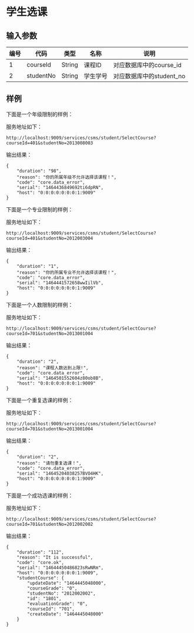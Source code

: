 # 学生选课

## 输入参数

| 编号 | 代码 | 类型 | 名称 | 说明 |
| ---- | ---- | ---- | ---- | ---- |
| 1 | courseId | String | 课程ID | 对应数据库中的course_id |
| 2 | studentNo | String | 学生学号 | 对应数据库中的student_no |

## 样例

下面是一个年级限制的样例：

服务地址如下：
```url
http://localhost:9009/services/csms/student/SelectCourse?courseId=401&studentNo=2013008003
```

输出结果：
```
{
    "duration": "98",
    "reason": "你的所属年级不允许选择该课程！",
    "code": "core.data_error",
    "serial": "1464436849692ti6dpRN",
    "host": "0:0:0:0:0:0:0:1:9009"
}
```

下面是一个专业限制的样例：

服务地址如下：
```url
http://localhost:9009/services/csms/student/SelectCourse?courseId=401&studentNo=2012003004
```

输出结果：
```
{
    "duration": "1",
    "reason": "你的所属专业不允许选择该课程！",
    "code": "core.data_error",
    "serial": "1464441572658wwIilVb",
    "host": "0:0:0:0:0:0:0:1:9009"
}
```


下面是一个人数限制的样例：

服务地址如下：
```url
http://localhost:9009/services/csms/student/SelectCourse?courseId=701&studentNo=2013001004
```

输出结果：
```
{
    "duration": "2",
    "reason": "课程人数达到上限!",
    "code": "core.data_error",
    "serial": "1464501552604z80ob8B",
    "host": "0:0:0:0:0:0:0:1:9009"
}
```

下面是一个重复选课的样例：

服务地址如下：
```url
http://localhost:9009/services/csms/student/SelectCourse?courseId=701&studentNo=2013001004
```

输出结果：
```
{
    "duration": "2",
    "reason": "请勿重复选课！",
    "code": "core.data_error",
    "serial": "14645204038257BVO4HK",
    "host": "0:0:0:0:0:0:0:1:9009"
}
```


下面是一个成功选课的样例：

服务地址如下：
```url
http://localhost:9009/services/csms/student/SelectCourse?courseId=701&studentNo=2012002002
```

输出结果：
```
{
    "duration": "112",
    "reason": "It is successful",
    "code": "core.ok",
    "serial": "14644450486823sRwNRm",
    "host": "0:0:0:0:0:0:0:1:9009",
    "studentCourse": {
        "updateDate": "1464445048000",
        "courseGrade": "0",
        "studentNo": "2012002002",
        "id": "1801",
        "evaluationGrade": "0",
        "courseId": "701",
        "createDate": "1464445048000"
    }
}
```


